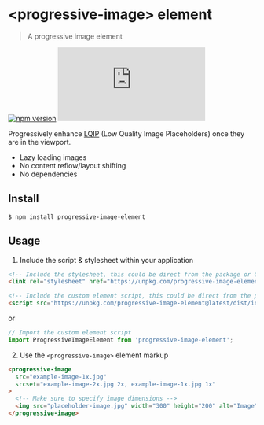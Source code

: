 # &lt;progressive-image&gt; element

> A progressive image element

[![npm version](https://img.shields.io/npm/v/progressive-image-element.svg)](https://www.npmjs.com/package/progressive-image-element)
![GitHub file size in bytes](https://img.shields.io/github/size/andreruffert/progressive-image-element/index.js)

Progressively enhance [LQIP](http://www.guypo.com/introducing-lqip-low-quality-image-placeholders) (Low Quality Image Placeholders) once they are in the viewport.

* Lazy loading images
* No content reflow/layout shifting
* No dependencies


## Install

```console
$ npm install progressive-image-element
```


## Usage

1. Include the script & stylesheet within your application

  ```html
  <!-- Include the stylesheet, this could be direct from the package or CDN -->
  <link rel="stylesheet" href="https://unpkg.com/progressive-image-element@latest/dist/progressive-image-element.css" />

  <!-- Include the custom element script, this could be direct from the package or CDN -->
  <script src="https://unpkg.com/progressive-image-element@latest/dist/index.js"></script>
  ```

  or

  ```js
  // Import the custom element script
  import ProgressiveImageElement from 'progressive-image-element';
  ```

2. Use the `<progressive-image>` element markup

  ```html
  <progressive-image
    src="example-image-1x.jpg"
    srcset="example-image-2x.jpg 2x, example-image-1x.jpg 1x"
  >
    <!-- Make sure to specify image dimensions -->
    <img src="placeholder-image.jpg" width="300" height="200" alt="Image" />
  </progressive-image>
  ```
